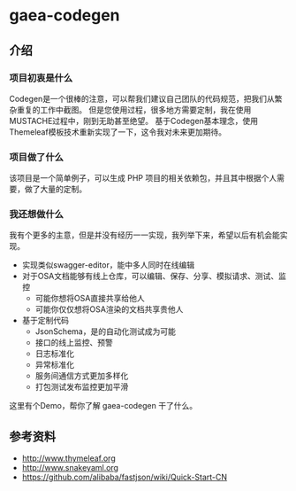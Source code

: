 # gaea-codegen

## 介绍
### 项目初衷是什么
Codegen是一个很棒的注意，可以帮我们建议自己团队的代码规范，把我们从繁杂重复的工作中截图。
但是您使用过程，很多地方需要定制，我在使用MUSTACHE过程中，刚到无助甚至绝望。
基于Codegen基本理念，使用Themeleaf模板技术重新实现了一下，这令我对未来更加期待。

### 项目做了什么
该项目是一个简单例子，可以生成 PHP 项目的相关依赖包，并且其中根据个人需要，做了大量的定制。

### 我还想做什么
我有个更多的主意，但是并没有经历一一实现，我列举下来，希望以后有机会能实现。
- 实现类似swagger-editor，能中多人同时在线编辑
- 对于OSA文档能够有线上仓库，可以编辑、保存、分享、模拟请求、测试、监控
    - 可能你想将OSA直接共享给他人
    - 可能你仅仅想将OSA渲染的文档共享贵他人
- 基于定制代码
    - JsonSchema，是的自动化测试成为可能
    - 接口的线上监控、预警
    - 日志标准化
    - 异常标准化
    - 服务间通信方式更加多样化
    - 打包测试发布监控更加平滑

这里有个Demo，帮你了解 gaea-codegen 干了什么。

## 参考资料
- http://www.thymeleaf.org
- http://www.snakeyaml.org
- https://github.com/alibaba/fastjson/wiki/Quick-Start-CN
